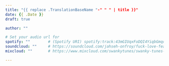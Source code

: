 ```yaml
---
title: "{{ replace .TranslationBaseName "-" " " | title }}"
date: {{ .Date }}
draft: true

author: ""

# Set your audio url for
spotify: ""        # (Spotify URI) spotify:track:43mGIUqxFoDQI4YiqbGmqd
soundcloud: ""     # https://soundcloud.com/jahseh-onfroy/fuck-love-feat-trippie-redd
mixcloud: ""       # https://www.mixcloud.com/swankytunes/swanky-tunes-showland-172/

---
```

